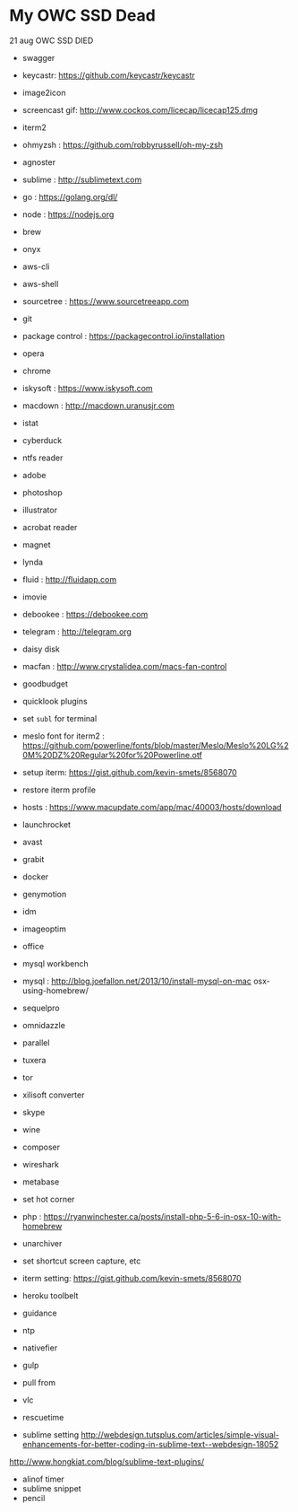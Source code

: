 # My OWC SSD Dead

21 aug OWC SSD DIED

- swagger
- keycastr: https://github.com/keycastr/keycastr
- image2icon
- screencast gif: http://www.cockos.com/licecap/licecap125.dmg
- iterm2
- ohmyzsh : https://github.com/robbyrussell/oh-my-zsh
- agnoster
- sublime : http://sublimetext.com
- go : https://golang.org/dl/
- node : https://nodejs.org
- brew
- onyx
- aws-cli
- aws-shell
- sourcetree : https://www.sourcetreeapp.com
- git
- package control : https://packagecontrol.io/installation
- opera
- chrome
- iskysoft : https://www.iskysoft.com
- macdown : http://macdown.uranusjr.com
- istat
- cyberduck
- ntfs reader
- adobe
 - photoshop
 - illustrator
 - acrobat reader
- magnet
- lynda
- fluid : http://fluidapp.com
- imovie
- debookee : https://debookee.com
- telegram : http://telegram.org
- daisy disk
- macfan : http://www.crystalidea.com/macs-fan-control
- goodbudget
- quicklook plugins
- set `subl` for terminal
- meslo font for iterm2 :
https://github.com/powerline/fonts/blob/master/Meslo/Meslo%20LG%20M%20DZ%20Regular%20for%20Powerline.otf
- setup iterm: https://gist.github.com/kevin-smets/8568070
- restore iterm profile
- hosts : https://www.macupdate.com/app/mac/40003/hosts/download
- launchrocket
- avast
- grabit
- docker
- genymotion
- idm
- imageoptim
- office
- mysql workbench
- mysql : http://blog.joefallon.net/2013/10/install-mysql-on-mac
osx-using-homebrew/
- sequelpro
- omnidazzle
- parallel
- tuxera
- tor
- xilisoft converter
- skype
- wine
- composer
- wireshark
- metabase
- set hot corner
- php : https://ryanwinchester.ca/posts/install-php-5-6-in-osx-10-with-homebrew
- unarchiver
- set shortcut screen capture, etc

- iterm setting: https://gist.github.com/kevin-smets/8568070
- heroku toolbelt
- guidance
- ntp
- nativefier
- gulp
- pull from 
- vlc
- rescuetime
- sublime setting http://webdesign.tutsplus.com/articles/simple-visual-enhancements-for-better-coding-in-sublime-text--webdesign-18052

http://www.hongkiat.com/blog/sublime-text-plugins/

- alinof timer
- sublime snippet
- pencil
